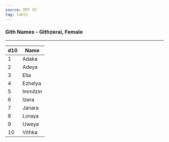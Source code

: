 ```yaml
---
source: MTF 97
tag: table
---
```


### Gith Names - Githzerai, Female
---
|d10|Name|
|----|------------|
|1|Adaka|
|2|Adeya|
|3|Ella|
|4|Ezhelya|
|5|Immilzin|
|6|Izera|
|7|Janara|
|8|Loraya|
|9|Uweya|
|10|Vithka|

